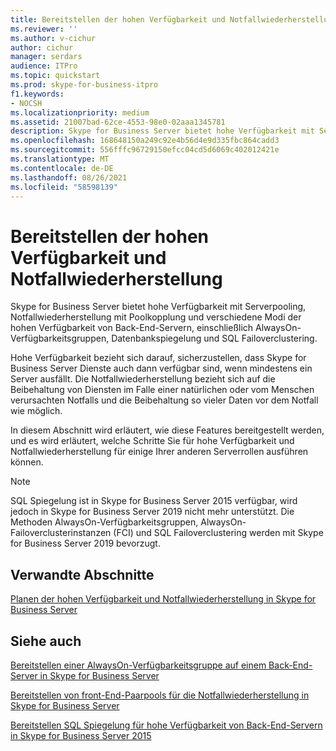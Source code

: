 ```yaml
---
title: Bereitstellen der hohen Verfügbarkeit und Notfallwiederherstellung
ms.reviewer: ''
ms.author: v-cichur
author: cichur
manager: serdars
audience: ITPro
ms.topic: quickstart
ms.prod: skype-for-business-itpro
f1.keywords:
- NOCSH
ms.localizationpriority: medium
ms.assetid: 21007bad-62ce-4553-98e0-02aaa1345781
description: Skype for Business Server bietet hohe Verfügbarkeit mit Serverpooling, Notfallwiederherstellung mit Poolkopplung und verschiedene Modi der hohen Verfügbarkeit von Back-End-Servern, einschließlich AlwaysOn-Verfügbarkeitsgruppen, Datenbankspiegelung und SQL Failoverclustering.
ms.openlocfilehash: 168648150a249c92e4b56d4e9d335fbc864cadd3
ms.sourcegitcommit: 556fffc96729150efcc04cd5d6069c402012421e
ms.translationtype: MT
ms.contentlocale: de-DE
ms.lasthandoff: 08/26/2021
ms.locfileid: "58598139"
---
```

# <a name="deploy-high-availability-and-disaster-recovery"></a>Bereitstellen der hohen Verfügbarkeit und Notfallwiederherstellung
 
Skype for Business Server bietet hohe Verfügbarkeit mit Serverpooling, Notfallwiederherstellung mit Poolkopplung und verschiedene Modi der hohen Verfügbarkeit von Back-End-Servern, einschließlich AlwaysOn-Verfügbarkeitsgruppen, Datenbankspiegelung und SQL Failoverclustering. 
  
Hohe Verfügbarkeit bezieht sich darauf, sicherzustellen, dass Skype for Business Server Dienste auch dann verfügbar sind, wenn mindestens ein Server ausfällt. Die Notfallwiederherstellung bezieht sich auf die Beibehaltung von Diensten im Falle einer natürlichen oder vom Menschen verursachten Notfalls und die Beibehaltung so vieler Daten vor dem Notfall wie möglich.
  
In diesem Abschnitt wird erläutert, wie diese Features bereitgestellt werden, und es wird erläutert, welche Schritte Sie für hohe Verfügbarkeit und Notfallwiederherstellung für einige Ihrer anderen Serverrollen ausführen können.

> [!NOTE]
> SQL Spiegelung ist in Skype for Business Server 2015 verfügbar, wird jedoch in Skype for Business Server 2019 nicht mehr unterstützt. Die Methoden AlwaysOn-Verfügbarkeitsgruppen, AlwaysOn-Failoverclusterinstanzen (FCI) und SQL Failoverclustering werden mit Skype for Business Server 2019 bevorzugt.
  
## <a name="related-sections"></a>Verwandte Abschnitte

[Planen der hohen Verfügbarkeit und Notfallwiederherstellung in Skype for Business Server](../../plan-your-deployment/high-availability-and-disaster-recovery/high-availability-and-disaster-recovery.md)
  
## <a name="see-also"></a>Siehe auch

[Bereitstellen einer AlwaysOn-Verfügbarkeitsgruppe auf einem Back-End-Server in Skype for Business Server](alwayson-availability-group.md)

[Bereitstellen von front-End-Paarpools für die Notfallwiederherstellung in Skype for Business Server](front-end-pools-for-disaster-recovery.md)
  
[Bereitstellen SQL Spiegelung für hohe Verfügbarkeit von Back-End-Servern in Skype for Business Server 2015](sql-mirroring-for-high-availability.md)
  
